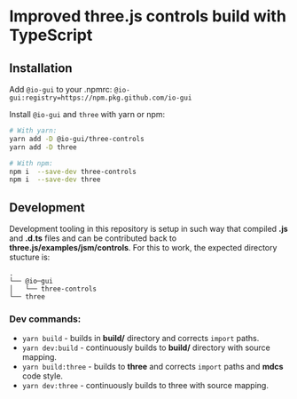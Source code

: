 # Improved three.js controls build with TypeScript

## Installation

Add `@io-gui` to your .npmrc:
`@io-gui:registry=https://npm.pkg.github.com/io-gui`

Install `@io-gui` and `three` with yarn or npm:

```bash
# With yarn:
yarn add -D @io-gui/three-controls
yarn add -D three

# With npm:
npm i  --save-dev three-controls
npm i  --save-dev three
```

## Development

Development tooling in this repository is setup in such way that compiled **.js** and **.d.ts** files and can be contributed back to **three.js/examples/jsm/controls**. For this to work, the expected directory stucture is:

```
.
└── @io─gui
│   └── three-controls
└── three
```

### Dev commands:

- `yarn build` - builds in **build/** directory and corrects `import` paths.
- `yarn dev:build` - continuously builds to **build/** directory with source mapping.
- `yarn build:three` - builds to **three**  and corrects `import` paths and **mdcs** code style.
- `yarn dev:three` - continuously builds to three with source mapping.